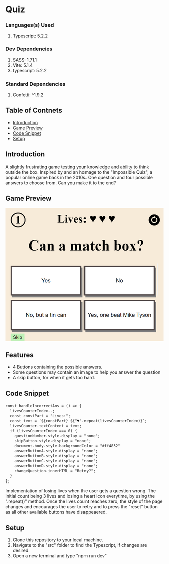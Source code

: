# Quiz

### Languages(s) Used

1. Typescript: 5.2.2

### Dev Dependencies

1. SASS: 1.71.1
2. Vite: 5.1.4
3. typescript: 5.2.2

### Standard Dependencies

1. Confetti: ^1.9.2

## Table of Contnets

- [Introduction](#introduction)
- [Game Preview](#game-preview)
- [Code Snippet](#code-snippet)
- [Setup](#setup)

## Introduction

A slightly frustrating game testing your knowledge and ability to think outside the box. Inspired by and an homage to the "Impossible Quiz", a popular online game back in the 2010s. One question and four possible answers to choose from. Can you make it to the end?

## Game Preview

![An image of the game](/Public/assets/images/game-screenshot.png "image of game")

## Features

- 4 Buttons containing the possible answers.
- Some questions may contain an image to help you answer the question
- A skip button, for when it gets too hard. 

## Code Snippet

```let livesCounterIndex = 3;
const handleIncorrectAns = () => {
  livesCounterIndex--;
  const constPart = "Lives:";
  const text = `${constPart} ${"♥".repeat(livesCounterIndex)}`;
  livesCounter.textContent = text;
  if (livesCounterIndex === 0) {
    questionNumber.style.display = "none";
    skipButton.style.display = "none";
    document.body.style.backgroundColor = "#ff4832"
    answerButtonA.style.display = "none";
    answerButtonB.style.display = "none";
    answerButtonC.style.display = "none";
    answerButtonD.style.display = "none";
    changeQuestion.innerHTML = "Retry?";
  }
};

```

Implementation of losing lives when the user gets a question wrong. The initial count being 3 lives and losing a heart icon everytime, by using the ".repeat()" method. Once the lives count reaches zero, the style of the page changes and encourages the user to retry and to press the "reset" button as all other available buttons have disappeaered.

## Setup

1. Clone this repository to your local machine.
2. Navigate to the "src" folder to find the Typescript, if changes are desired.
3. Open a new terminal and type "npm run dev"
